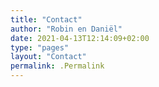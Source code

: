 ```yaml
---
title: "Contact"
author: "Robin en Daniël"
date: 2021-04-13T12:14:09+02:00
type: "pages"
layout: "Contact"
permalink: .Permalink 
---
```

